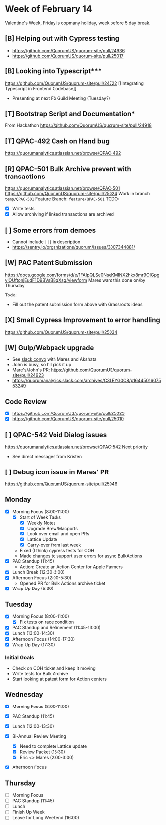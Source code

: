 # Week of February 14
Valentine's Week, Friday is copmany holiday, week before 5 day break.

## [B] Helping out with Cypress testing
 * https://github.com/QuorumUS/quorum-site/pull/24936
 * https://github.com/QuorumUS/quorum-site/pull/25017

## [B] Looking into Typescript***
https://github.com/QuorumUS/quorum-site/pull/24722
[[Integrating Typescript in Frontend Codebase]]
 * Presenting at next FS Guild Meeting (Tuesday?)

## [T] Bootstrap Script and Documentation*
From Hackathon
https://github.com/QuorumUS/quorum-site/pull/24918

## [T] QPAC-492 Cash on Hand bug
https://quorumanalytics.atlassian.net/browse/QPAC-492

## [R] QPAC-501 Bulk Archive prevent with transactions
https://quorumanalytics.atlassian.net/browse/QPAC-501
https://github.com/QuorumUS/quorum-site/pull/25024
Work in branch `temp/QPAC-501`
Feature Branch: `feature/QPAC-501`
TODO:
 - [x] Write tests
 - [x] Allow archiving if linked transactions are archived

## [ ] Some errors from demoes
 - Cannot include `|||` in description
 - https://sentry.io/organizations/quorum/issues/3007344881/

## [W] PAC Patent Submission
https://docs.google.com/forms/d/e/1FAIpQLSe0NseKMlNX2hkx8mr9OIGpgvlOUftonjEudF1D9BVsBBqXsg/viewform
Mares want this done on/by Thursday

Todo:
 * Fill out the patent submission form above with Grassroots ideas

## [X] Small Cypress Improvement to error handling
https://github.com/QuorumUS/quorum-site/pull/25034

## [W] Gulp/Webpack upgrade
 * See [slack convo][slack1] with Mares and Akshata
 * John is busy, so I'll pick it up
 * Mare's/John's PR: https://github.com/QuorumUS/quorum-site/pull/24923
 * https://quorumanalytics.slack.com/archives/C3LEYG0C8/p1644501607553249

[slack1]: https://quorumanalytics.slack.com/archives/C023A1549PE/p1644936893179619

## Code Review
 * [x] https://github.com/QuorumUS/quorum-site/pull/25023
 * [x] https://github.com/QuorumUS/quorum-site/pull/25010

## [ ] QPAC-542 Void Dialog issues
https://quorumanalytics.atlassian.net/browse/QPAC-542
Next priority
 * See direct messages from Kristen

## [ ] Debug icon issue in Mares' PR
https://github.com/QuorumUS/quorum-site/pull/25046

## Monday
 - [x] Morning Focus (8:00-11:00)
	 - [x] Start of Week Tasks
		 - [x] Weekly Notes
		 - [x] Upgrade Brew/Macports
		 - [x] Look over email and open PRs
		 - [x] Lattice Update
		 - [x] Carry-over from last week
	 - Fixed (I think) cypress tests for COH
	 - Made changes to support user errors for async BulkActions
 - [x] PAC Standup (11:45)
	 - Action: Create an Action Center for Apple Farmers
 - [x] Lunch Break (12:30-2:00)
 - [x] Afternoon Focus (2:00-5:30)
	 - Opened PR for Bulk Actions archive ticket
 - [x] Wrap Up Day (5:30)

## Tuesday
 - [x] Morning Focus (8:00-11:00)
	 - [x] Fix tests on race condition
 - [x] PAC Standup and Refinement (11:45-13:00)
 - [x] Lunch (13:00-14:30)
 - [x] Afternoon Focus (14:00-17:30)
 - [x] Wrap Up Day (17:30)

### Initial Goals
 * Check on COH ticket and keep it moving
 * Write tests for Bulk Archive
 * Start looking at patent form for Action centers

## Wednesday
 - [x] Morning Focus (8:00-11:00)
 - [x] PAC Standup (11:45)
 - [x] Lunch (12:00-13:30)
 - [x] Bi-Annual Review Meeting
	 - [x] Need to complete Lattice update
	 - [x] Review Packet (13:30)
	 - [x] Eric <> Mares (2:00-3:00)
 - [x] Afternoon Focus


## Thursday
 - [ ] Morning Focus
 - [ ] PAC Standup (11:45)
 - [ ] Lunch
 - [ ] Finish Up Week
 - [ ] Leave for Long Weekend (16:00)